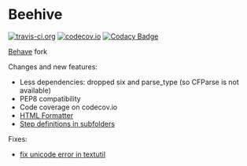 Beehive
===

[![travis-ci.org](https://travis-ci.org/vrutkovs/beehive.svg?branch=master)](https://travis-ci.org/vrutkovs/beehive)
[![codecov.io](https://codecov.io/github/vrutkovs/beehive/coverage.svg?branch=master)](https://codecov.io/github/vrutkovs/beehive?branch=master)
[![Codacy Badge](https://www.codacy.com/project/badge/c51fc5e41c4d40ecb09caa2fe6e0020f)](https://www.codacy.com)

[Behave](https://github.com/behave/behave) fork

Changes and new features:
 * Less dependencies: dropped six and parse_type (so CFParse is not available)
 * PEP8 compatibility
 * Code coverage on codecov.io
 * [HTML Formatter](https://github.com/behave/behave/pull/86)
 * [Step definitions in subfolders](https://github.com/behave/behave/pull/170)

Fixes:
 * [fix unicode error in textutil](https://github.com/behave/behave/pull/258)
